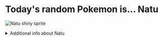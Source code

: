 # Today's random Pokemon is... Natu

![Natu shiny sprite](https://raw.githubusercontent.com/PokeAPI/sprites/master/sprites/pokemon/shiny/177.png)

<details>
<summary>Additional info about Natu</summary>

| srpite type | image |
|------|------|
| back_default | ![Natu back_default sprite](https://raw.githubusercontent.com/PokeAPI/sprites/master/sprites/pokemon/back/177.png) |
| back_shiny | ![Natu back_shiny sprite](https://raw.githubusercontent.com/PokeAPI/sprites/master/sprites/pokemon/back/shiny/177.png) |
| front_default | ![Natu front_default sprite](https://raw.githubusercontent.com/PokeAPI/sprites/master/sprites/pokemon/177.png) | </details>